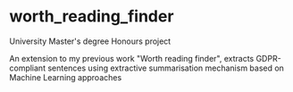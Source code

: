 # worth_reading_finder
University Master's degree Honours project

An extension to my previous work "Worth reading finder", 
extracts GDPR-compliant sentences using extractive summarisation 
mechanism based on Machine Learning approaches 
